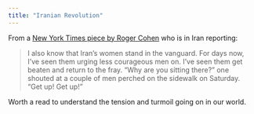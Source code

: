 ```yaml
---
title: "Iranian Revolution"
---
```

<p>From a <a href="https://www.nytimes.com/2009/06/21/opinion/21tehran.html?_r=1">New York Times piece by Roger Cohen</a> who is in Iran reporting:</p>
<blockquote><p>I also know that Iran’s women stand in the vanguard. For days now, I’ve seen them urging less courageous men on. I’ve seen them get beaten and return to the fray. “Why are you sitting there?” one shouted at a couple of men perched on the sidewalk on Saturday. “Get up! Get up!”</p></blockquote>
<p>Worth a read to understand the tension and turmoil going on in our world.</p>
